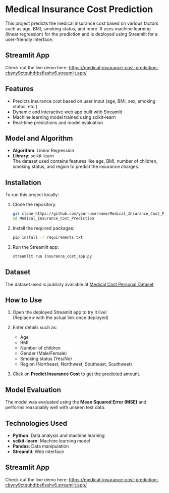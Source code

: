 # <h1>Medical Insurance Cost Prediction</h1>

This project predicts the medical insurance cost based on various factors such as age, BMI, smoking status, and more. It uses machine learning (linear regression) for the prediction and is deployed using Streamlit for a user-friendly interface.

## <h2>Streamlit App</h2>
Check out the live demo here: https://medical-insurance-cost-prediction-cbyny9ctquhdtbsflsshv6.streamlit.app/

## <h2>Features</h2>
- Predicts insurance cost based on user input (age, BMI, sex, smoking status, etc.)
- Dynamic and interactive web app built with Streamlit
- Machine learning model trained using scikit-learn
- Real-time predictions and model evaluation

## <h2>Model and Algorithm</h2>
- **Algorithm**: Linear Regression  
- **Library**: scikit-learn  
The dataset used contains features like age, BMI, number of children, smoking status, and region to predict the insurance charges.

## <h2>Installation</h2>
To run this project locally:

1. Clone the repository:
    ```bash
    git clone https://github.com/your-username/Medical_Insurance_Cost_Prediction.git
    cd Medical_Insurance_Cost_Prediction
    ```

2. Install the required packages:
    ```bash
    pip install -r requirements.txt
    ```

3. Run the Streamlit app:
    ```bash
    streamlit run insurance_cost_app.py
    ```

## <h2>Dataset</h2>
The dataset used is publicly available at [Medical Cost Personal Dataset](https://www.kaggle.com/datasets/mirichoi0218/insurance).

## <h2>How to Use</h2>
1. Open the deployed Streamlit app to try it live!  
   (Replace `#` with the actual link once deployed)
   
2. Enter details such as:
   - Age
   - BMI
   - Number of children
   - Gender (Male/Female)
   - Smoking status (Yes/No)
   - Region (Northeast, Northwest, Southeast, Southwest)

3. Click on **Predict Insurance Cost** to get the predicted amount.

## <h2>Model Evaluation</h2>
The model was evaluated using the **Mean Squared Error (MSE)** and performs reasonably well with unseen test data.

## <h2>Technologies Used</h2>
- **Python**: Data analysis and machine learning
- **scikit-learn**: Machine learning model
- **Pandas**: Data manipulation
- **Streamlit**: Web interface

## <h2>Streamlit App</h2>
Check out the live demo here: https://medical-insurance-cost-prediction-cbyny9ctquhdtbsflsshv6.streamlit.app/
